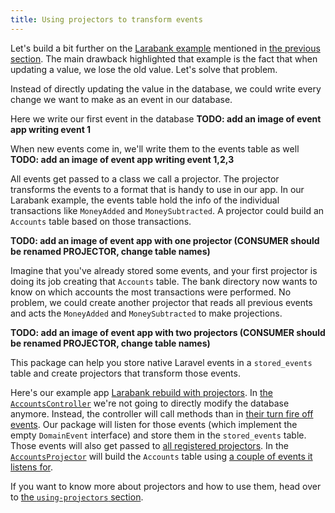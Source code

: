 ```yaml
---
title: Using projectors to transform events
---
```


Let's build a bit further on the [Larabank example](https://github.com/spatie/larabank-traditional) mentioned in [the previous section](https://docs.spatie.be/laravel-event-projector/v2/getting-familiar-with-event-sourcing/the-traditional-application). The main drawback highlighted that example is the fact that when updating a value, we lose the old value. Let's solve that problem.

Instead of directly updating the value in the database, we could write every change we want to make as an event in our database.

Here we write our first event in the database
**TODO: add an image of event app writing event 1**

When new events come in, we'll write them to the events table as well
**TODO: add an image of event app writing event 1,2,3**

All events get passed to a class we call a projector. The projector transforms the events to a format that is handy to use in our app. In our Larabank example, the events table hold the info of the individual transactions like `MoneyAdded` and `MoneySubtracted`. A projector could build an `Accounts` table based on those transactions.

**TOD0: add an image of event app with one projector (CONSUMER should be renamed PROJECTOR, change table names)**

Imagine that you've already stored some events, and your first projector is doing its job creating that `Accounts` table. The bank directory now wants to know on which accounts the most transactions were performed. No problem, we could create another projector that reads all previous events and acts the `MoneyAdded` and `MoneySubtracted` to make projections.

**TODO: add an image of event app with two projectors (CONSUMER should be renamed PROJECTOR, change table names)**

This package can help you store native Laravel events in a `stored_events` table and create projectors that transform those events. 

Here's our example app [Larabank rebuild with projectors](https://github.com/spatie/larabank-event-projector). In [the `AccountsController`](https://github.com/spatie/larabank-event-projector/blob/d02fd1de7f31f4b915c05df79d9ba61440f9e6b5/app/Http/Controllers/AccountsController.php#L20-L36) we're not going to directly modify the database anymore. Instead, the controller will call methods than in [their turn fire off events](https://github.com/spatie/larabank-event-projector/blob/master/app/Account.php#L15-L42). Our package will listen for those events (which implement the empty `DomainEvent` interface) and store them in the `stored_events` table. Those events will also get passed to [all registered projectors](https://github.com/spatie/larabank-event-projector/blob/d02fd1de7f31f4b915c05df79d9ba61440f9e6b5/config/event-projector.php#L14). In the [`AccountsProjector`](https://github.com/spatie/larabank-event-projector/blob/d02fd1de7f31f4b915c05df79d9ba61440f9e6b5/app/Projectors/AccountsProjector.php) will build the `Accounts` table using [a couple of events it listens for](https://github.com/spatie/larabank-event-projector/blob/d02fd1de7f31f4b915c05df79d9ba61440f9e6b5/app/Projectors/AccountsProjector.php#L17-L22).

If you want to know more about projectors and how to use them, head over to [the `using-projectors` section](https://docs.spatie.be/laravel-event-projector/v2/using-projectors/writing-your-first-projector).
